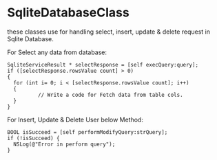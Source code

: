SqliteDatabaseClass
===================

these classes use for handling select, insert, update &amp; delete request in Sqlite Database.

For Select any data from database:

    SqliteServiceResult * selectResponse = [self execQuery:query];
    if ([selectResponse.rowsValue count] > 0)
    {
      for (int i= 0; i < [selectResponse.rowsValue count]; i++)
      {
		      // Write a code for Fetch data from table cols.
      } 
    }
    

For Insert, Update & Delete User below Method:

    BOOL isSucceed = [self performModifyQuery:strQuery];
    if (!isSucceed) {
      NSLog(@"Error in perform query");
    }
